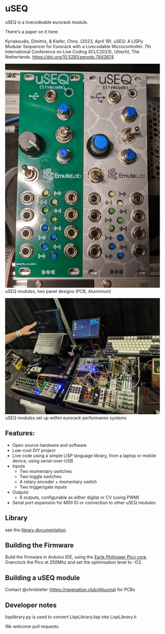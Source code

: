 # uSEQ

uSEQ is a livecodeable eurorack module.

There's a paper on it here: 

Kyriakoudis, Dimitris, & Kiefer, Chris. (2023, April 19). uSEQ: A LISPy Modular Sequencer for Eurorack with a Livecodable Microcontroller. 7th International Conference on Live Coding (ICLC2023), Utrecht, The Netherlands. https://doi.org/10.5281/zenodo.7843874

![uSEQ Modules](./docs/img/useqModules.jpg)
uSEQ modules, two panel designs (PCB, Aluminium)

![uSEQ In Use](./docs/img/useqSystem.jpg)
uSEQ modules set up within eurorack performanes systems


## Features:

* Open source hardware and software
* Low-cost DIY project
* Live code using a simple LISP language library, from a laptop or mobile device, using serial-over-USB
* Inputs
  * Two momentary switches
  * Two toggle switches
  * A rotary encoder + momentary switch
  * Two trigger/gate inputs
* Outputs
  * 6 outputs, configurable as either digital or CV (using PWM)
* Serial port expansion for MIDI IO or connection to other uSEQ modules

## Library

see the [library documentation](docs/useq.md)

## Building the Firmware

Build the firmware in Arduino IDE, using the [Earle Philhower Pico core](https://github.com/earlephilhower/arduino-pico).  Overclock the Pico at 250Mhz and set the optimisation level to -O3.

## Building a uSEQ module

Contact @chriskiefer (https://ravenation.club/@luuma) for PCBs


## Developer notes

lisplibrary.py is used to convert LispLibrary.lisp into LispLibrary.h

We welcome pull requests.


